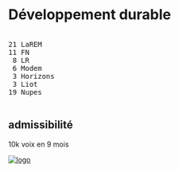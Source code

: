 Développement durable
=====================


<pre class="composition">

21 LaREM
11 FN
 8 LR
 6 Modem
 3 Horizons
 3 Liot
19 Nupes

</pre>


admissibilité
-------------

10k voix en 9 mois


[![logo][logo]][officiel]



[logo]: https://www.assemblee-nationale.fr/var/ezflow_site/storage/images/3/4/5/0/4590543-1-fre-FR/PICTO_DEV_DURABLE_300x300.png
[officiel]: https://www.assemblee-nationale.fr/dyn/16/organes/commissions-permanentes/developpement-durable/composition
